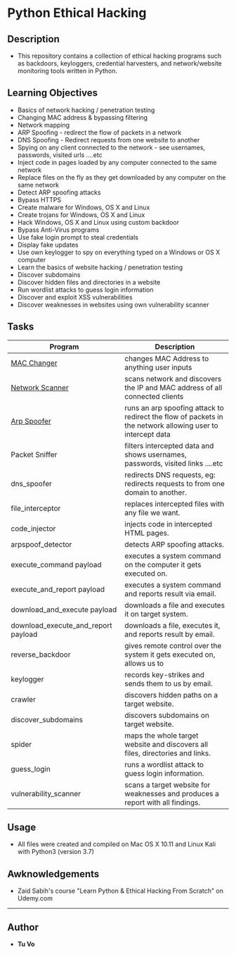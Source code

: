 # Python Ethical Hacking

## Description

* This repository contains a collection of ethical hacking programs such as backdoors, keyloggers, credential harvesters, and network/website monitoring tools written in Python.

## Learning Objectives

* Basics of network hacking / penetration testing
* Changing MAC address & bypassing filtering
* Network mapping
* ARP Spoofing - redirect the flow of packets in a network
* DNS Spoofing - Redirect requests from one website to another
* Spying on any client connected to the network - see usernames, passwords, visited urls ....etc
* Inject code in pages loaded by any computer connected to the same network
* Replace files on the fly as they get downloaded by any computer on the same network
* Detect ARP spoofing attacks
* Bypass HTTPS
* Create malware for Windows, OS X and Linux
* Create trojans for Windows, OS X and Linux
* Hack Windows, OS X and Linux using custom backdoor
* Bypass Anti-Virus programs
* Use fake login prompt to steal credentials
* Display fake updates
* Use own keylogger to spy on everything typed on a Windows or OS X computer
* Learn the basics of website hacking / penetration testing
* Discover subdomains
* Discover hidden files and directories in a website
* Run wordlist attacks to guess login information
* Discover and exploit XSS vulnerabilities
* Discover weaknesses in websites using own vulnerability scanner

## Tasks

| Program           | Description                                                                                               |
|-------------------|-----------------------------------------------------------------------------------------------------------|
| [MAC Changer](./mac_changer.py) | changes MAC Address to anything user inputs |
| [Network Scanner](./network_scanner.py) | scans network and discovers the IP and MAC address of all connected clients |
| [Arp Spoofer](./arp_spoofer.py) | runs an arp spoofing attack to redirect the flow of packets in the network allowing user to intercept data |
| Packet Sniffer | filters intercepted data and shows usernames, passwords, visited links ....etc |
| dns_spoofer       | redirects DNS requests, eg: redirects requests to from one domain to another.                             |
| file_interceptor  | replaces intercepted files with any file we want.                                                         |
| code_injector     | injects code in intercepted HTML pages.                                                                   |
| arpspoof_detector | detects ARP spoofing attacks.                                                                             |
| execute_command payload | executes a system command on the computer it gets executed on. |
| execute_and_report payload | executes a system command and reports result via email. |
| download_and_execute payload | downloads a file and executes it on target system. |
| download_execute_and_report payload | downloads a file, executes it, and reports result by email. |
| reverse_backdoor | gives remote control over the system it gets executed on, allows us to |
| keylogger | records key-strikes and sends them to us by email. |
| crawler | discovers hidden paths on a target website. |
| discover_subdomains | discovers subdomains on target website. |
| spider | maps the whole target website and discovers all files, directories and links. |
| guess_login | runs a wordlist attack to guess login information. |
| vulnerability_scanner | scans a target website for weaknesses and produces a report with all findings. |

## Usage

* All files were created and compiled on Mac OS X 10.11 and Linux Kali with Python3 (version 3.7)

## Awknowledgements

* Zaid Sabih's course "Learn Python & Ethical Hacking From Scratch" on Udemy.com

---

## Author

* __Tu Vo__
